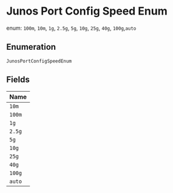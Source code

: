 
# Junos Port Config Speed Enum

enum: `100m`, `10m`, `1g`, `2.5g`, `5g`, `10g`, `25g`, `40g`, `100g`,`auto`

## Enumeration

`JunosPortConfigSpeedEnum`

## Fields

| Name |
|  --- |
| `10m` |
| `100m` |
| `1g` |
| `2.5g` |
| `5g` |
| `10g` |
| `25g` |
| `40g` |
| `100g` |
| `auto` |

